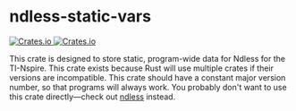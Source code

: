 # ndless-static-vars
<p>
  <a href="https://crates.io/crates/ndless-static-vars">
    <img alt="Crates.io" src="https://img.shields.io/crates/v/ndless-static-vars.svg">
  </a>
  <a href="https://docs.rs/ndless-static-vars">
    <img alt="Crates.io" src="https://docs.rs/ndless-static-vars/badge.svg">
  </a>
</p>

This crate is designed to store static, program-wide data for Ndless for
the TI-Nspire. This crate exists because Rust will use multiple crates
if their versions are incompatible. This crate should have a constant
major version number, so that programs will always work. You
probably don't want to use this crate directly—check out [ndless]
instead.

[ndless]: https://crates.io/crates/ndless
